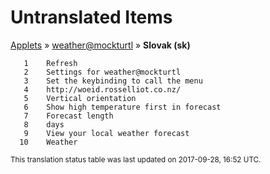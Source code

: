 # Untranslated Items
[Applets](../../../README.md) &#187; [weather@mockturtl](../README.md) &#187; **Slovak (sk)**

       1	Refresh
       2	Settings for weather@mockturtl
       3	Set the keybinding to call the menu
       4	http://woeid.rosselliot.co.nz/
       5	Vertical orientation
       6	Show high temperature first in forecast
       7	Forecast length
       8	days
       9	View your local weather forecast
      10	Weather

<sup>This translation status table was last updated on 2017-09-28, 16:52 UTC.</sup>
